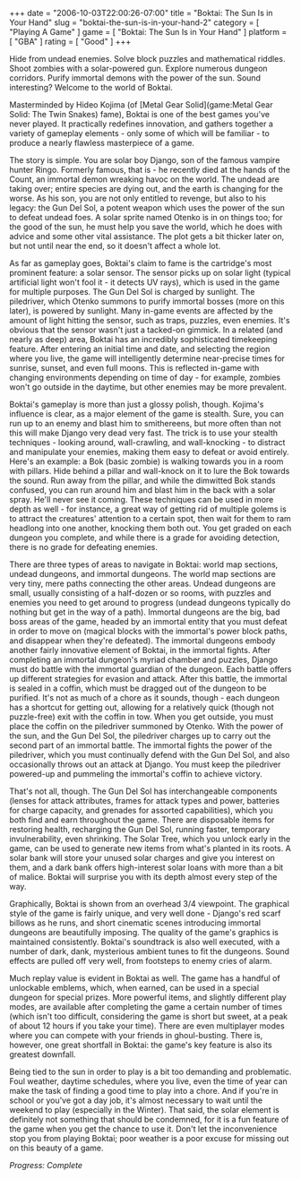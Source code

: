 +++
date = "2006-10-03T22:00:26-07:00"
title = "Boktai: The Sun Is in Your Hand"
slug = "boktai-the-sun-is-in-your-hand-2"
category = [ "Playing A Game" ]
game = [ "Boktai: The Sun Is in Your Hand" ]
platform = [ "GBA" ]
rating = [ "Good" ]
+++

Hide from undead enemies. Solve block puzzles and mathematical riddles. Shoot zombies with a solar-powered gun. Explore numerous dungeon corridors. Purify immortal demons with the power of the sun. Sound interesting? Welcome to the world of Boktai.

Masterminded by Hideo Kojima (of [Metal Gear Solid](game:Metal Gear Solid: The Twin Snakes) fame), Boktai is one of the best games you've never played. It practically redefines innovation, and gathers together a variety of gameplay elements - only some of which will be familiar - to produce a nearly flawless masterpiece of a game.

The story is simple. You are solar boy Django, son of the famous vampire hunter Ringo. Formerly famous, that is - he recently died at the hands of the Count, an immortal demon wreaking havoc on the world. The undead are taking over; entire species are dying out, and the earth is changing for the worse. As his son, you are not only entitled to revenge, but also to his legacy: the Gun Del Sol, a potent weapon which uses the power of the sun to defeat undead foes. A solar sprite named Otenko is in on things too; for the good of the sun, he must help you save the world, which he does with advice and some other vital assistance. The plot gets a bit thicker later on, but not until near the end, so it doesn't affect a whole lot.

As far as gameplay goes, Boktai's claim to fame is the cartridge's most prominent feature: a solar sensor. The sensor picks up on solar light (typical artificial light won't fool it - it detects UV rays), which is used in the game for multiple purposes. The Gun Del Sol is charged by sunlight. The piledriver, which Otenko summons to purify immortal bosses (more on this later), is powered by sunlight. Many in-game events are affected by the amount of light hitting the sensor, such as traps, puzzles, even enemies. It's obvious that the sensor wasn't just a tacked-on gimmick. In a related (and nearly as deep) area, Boktai has an incredibly sophisticated timekeeping feature. After entering an initial time and date, and selecting the region where you live, the game will intelligently determine near-precise times for sunrise, sunset, and even full moons. This is reflected in-game with changing environments depending on time of day - for example, zombies won't go outside in the daytime, but other enemies may be more prevalent.

Boktai's gameplay is more than just a glossy polish, though. Kojima's influence is clear, as a major element of the game is stealth. Sure, you can run up to an enemy and blast him to smithereens, but more often than not this will make Django very dead very fast. The trick is to use your stealth techniques - looking around, wall-crawling, and wall-knocking - to distract and manipulate your enemies, making them easy to defeat or avoid entirely. Here's an example: a Bok (basic zombie) is walking towards you in a room with pillars. Hide behind a pillar and wall-knock on it to lure the Bok towards the sound. Run away from the pillar, and while the dimwitted Bok stands confused, you can run around him and blast him in the back with a solar spray. He'll never see it coming. These techniques can be used in more depth as well - for instance, a great way of getting rid of multiple golems is to attract the creatures' attention to a certain spot, then wait for them to ram headlong into one another, knocking them both out. You get graded on each dungeon you complete, and while there is a grade for avoiding detection, there is no grade for defeating enemies.

There are three types of areas to navigate in Boktai: world map sections, undead dungeons, and immortal dungeons. The world map sections are very tiny, mere paths connecting the other areas. Undead dungeons are small, usually consisting of a half-dozen or so rooms, with puzzles and enemies you need to get around to progress (undead dungeons typically do nothing but get in the way of a path). Immortal dungeons are the big, bad boss areas of the game, headed by an immortal entity that you must defeat in order to move on (magical blocks with the immortal's power block paths, and disappear when they're defeated). The immortal dungeons embody another fairly innovative element of Boktai, in the immortal fights. After completing an immortal dungeon's myriad chamber and puzzles, Django must do battle with the immortal guardian of the dungeon. Each battle offers up different strategies for evasion and attack. After this battle, the immortal is sealed in a coffin, which must be dragged out of the dungeon to be purified. It's not as much of a chore as it sounds, though - each dungeon has a shortcut for getting out, allowing for a relatively quick (though not puzzle-free) exit with the coffin in tow. When you get outside, you must place the coffin on the piledriver summoned by Otenko. With the power of the sun, and the Gun Del Sol, the piledriver charges up to carry out the second part of an immortal battle. The immortal fights the power of the piledriver, which you must continually defend with the Gun Del Sol, and also occasionally throws out an attack at Django. You must keep the piledriver powered-up and pummeling the immortal's coffin to achieve victory.

That's not all, though. The Gun Del Sol has interchangeable components (lenses for attack attributes, frames for attack types and power, batteries for charge capacity, and grenades for assorted capabilities), which you both find and earn throughout the game. There are disposable items for restoring health, recharging the Gun Del Sol, running faster, temporary invulnerability, even shrinking. The Solar Tree, which you unlock early in the game, can be used to generate new items from what's planted in its roots. A solar bank will store your unused solar charges and give you interest on them, and a dark bank offers high-interest solar loans with more than a bit of malice. Boktai will surprise you with its depth almost every step of the way.

Graphically, Boktai is shown from an overhead 3/4 viewpoint. The graphical style of the game is fairly unique, and very well done - Django's red scarf billows as he runs, and short cinematic scenes introducing immortal dungeons are beautifully imposing. The quality of the game's graphics is maintained consistently. Boktai's soundtrack is also well executed, with a number of dark, dank, mysterious ambient tunes to fit the dungeons. Sound effects are pulled off very well, from footsteps to enemy cries of alarm.

Much replay value is evident in Boktai as well. The game has a handful of unlockable emblems, which, when earned, can be used in a special dungeon for special prizes. More powerful items, and slightly different play modes, are available after completing the game a certain number of times (which isn't too difficult, considering the game is short but sweet, at a peak of about 12 hours if you take your time). There are even multiplayer modes where you can compete with your friends in ghoul-busting. There is, however, one great shortfall in Boktai: the game's key feature is also its greatest downfall.

Being tied to the sun in order to play is a bit too demanding and problematic. Foul weather, daytime schedules, where you live, even the time of year can make the task of finding a good time to play into a chore. And if you're in school or you've got a day job, it's almost necessary to wait until the weekend to play (especially in the Winter). That said, the solar element is definitely not something that should be condemned, for it is a fun feature of the game when you get the chance to use it. Don't let the inconvenience stop you from playing Boktai; poor weather is a poor excuse for missing out on this beauty of a game.

<i>Progress: Complete</i>